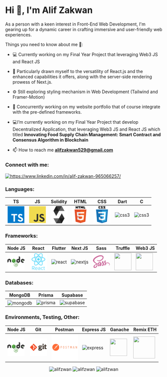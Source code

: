 <h1>Hi 👋, I'm Alif Zakwan</h1>
<p>As a person with a keen interest in Front-End Web Development, I'm gearing up for a dynamic career in crafting immersive and user-friendly web experiences. </p>
  
<p>Things you need to know about me 🚀:</p> 

- 💻 Currently working on my Final Year Project that leveraging Web3 JS and React JS   

- 🧠 Particularly drawn myself to the versatility of React.js and the enhanced capabilities it offers, along with the server-side rendering prowess of Next.js.
  
- ⚙️ Still exploring styling mechanism in Web Development (Tailwind and Framer-Motion)
  
- 🔧 Concurrently working on my website portfolio that of course integrate with the pre-defined frameworks.
  
- 💻I’m currently working on my Final Year Project that develop Decentralized Application, that leveraging Web3 JS and React JS which titled **Innovating Food Supply Chain Management: Smart Contract and Consensus Algorithm in Blockchain**

- 📫 How to reach me **alifzakwan529@gmail.com**
  


<h3 align="left">Connect with me:</h3>
<p align="left">

<a href="https://www.linkedin.com/in/alif-zakwan-965066257/" target="blank"><img align="center" src="https://raw.githubusercontent.com/rahuldkjain/github-profile-readme-generator/master/src/images/icons/Social/linked-in-alt.svg" alt="https://www.linkedin.com/in/alif-zakwan-965066257/" height="30" width="40" /></a>
</p>

### Languages:
| TS | JS | Solidity | HTML | CSS | Dart | C |
|----------|----------|----------|----------|----------|----------|----------|
|  <img src="https://raw.githubusercontent.com/devicons/devicon/master/icons/typescript/typescript-original.svg" title="Typescript" alt="Typescript" width="55" height="55"/> |<img src="https://github.com/devicons/devicon/blob/master/icons/javascript/javascript-original.svg" title="JavaScript" alt="JavaScript" width="55" height="55"/> |  <img src="https://github.com/devicons/devicon/blob/master/icons/solidity/solidity-original.svg" title="Solidity" alt="Solidity" width="55" height="55"/>| <img src="https://raw.githubusercontent.com/devicons/devicon/master/icons/html5/html5-original-wordmark.svg" alt="html5" width="55" height="55"/> | <img src="https://raw.githubusercontent.com/devicons/devicon/master/icons/css3/css3-original-wordmark.svg" alt="css3" width="55" height="55"/> | <img src="https://upload.wikimedia.org/wikipedia/commons/7/7e/Dart-logo.png" alt="css3" width="55" height="55"/> | <img src="https://upload.wikimedia.org/wikipedia/commons/1/19/C_Logo.png" alt="css3" width="55" height="55"/> 

### Frameworks:
| Node JS| React | Flutter | Next JS | Sass | Truffle | Web3 JS 
|----------|----------|----------|----------|----------|----------|----------|
|  <img src="https://raw.githubusercontent.com/devicons/devicon/master/icons/nodejs/nodejs-original-wordmark.svg" alt="nodejs" width="55" height="55"/> | <img src="https://raw.githubusercontent.com/devicons/devicon/master/icons/react/react-original-wordmark.svg" alt="react" width="55" height="55"/>  | <img src="https://upload.wikimedia.org/wikipedia/commons/thumb/7/79/Flutter_logo.svg/2048px-Flutter_logo.svg.png" alt="react" width="55" height="55"/> | <img src="https://cdn.worldvectorlogo.com/logos/nextjs-2.svg" alt="nextjs" width="55" height="55"/> |  <img src="https://raw.githubusercontent.com/devicons/devicon/master/icons/sass/sass-original.svg" alt="sass" width="55" height="55"/> |  <img src="https://seeklogo.com/images/T/truffle-logo-2DC7EBABF2-seeklogo.com.png" width="55" height='55'> |  <img src="https://seeklogo.com/images/W/web3js-logo-62DEE79B50-seeklogo.com.png" width="55" height='55'>

### Databases:
| MongoDB | Prisma | Supabase | 
|--------|----------|--------|
|  <img src="https://cdn.worldvectorlogo.com/logos/mongodb-icon-2.svg" alt="mongodb" width="60" height="55" align="center"/>  | <img src="https://i.pinimg.com/originals/39/b2/e4/39b2e4ad77c23a2c11e5950a7dfa2aec.png" alt="prisma" width="55" height="55"/> |  <img src="https://miro.medium.com/v2/resize:fit:1358/0*QzPzYLTNRX7p5Rsl" alt="supabase" width="55" height="55"/> 

### Environments, Testing, Other:

| Node JS | Git | Postman | Express JS | Ganache | Remix ETH |
|----------|----------|----------|----------|----------|----------|
|<img src="https://github.com/devicons/devicon/blob/master/icons/nodejs/nodejs-original-wordmark.svg" title="nodejs" alt="NodeJS" width="55" height="55" align="center"/>|<img src="https://github.com/devicons/devicon/blob/master/icons/git/git-original-wordmark.svg" title="Git" alt="Git" width="55" height="55" align="center"/>|  <img src="https://github.com/devicons/devicon/blob/master/icons/postman/postman-original-wordmark.svg" title="Postman" alt="Postman" width="85" height="85" align="center"/>|<img src="https://cdn.icon-icons.com/icons2/2699/PNG/512/expressjs_logo_icon_169185.png" title="express" alt="express" width="55" height="55" align="center"/>| <img src="https://seeklogo.com/images/G/ganache-logo-1EB72084A8-seeklogo.com.png" width="55" height='55' align="center">| <img src="https://repository-images.githubusercontent.com/59065830/b62be480-45d2-11ea-9989-803db0f9c44d" width="70" height='70' align="center">



<p align="center">
  <img src="https://github-readme-stats.vercel.app/api/top-langs?username=alifzwan&show_icons=true&locale=en&layout=compact&theme=transparent" alt="alifzwan" />
  <img src="https://github-readme-stats.vercel.app/api?username=alifzwan&show_icons=true&locale=en&theme=transparent" alt="alifzwan" />
  <img src="https://github-readme-streak-stats.herokuapp.com/?user=alifzwan&theme=transparent" alt="alifzwan" />
</p>

<div id="header" align="center">
  <img src="https://komarev.com/ghpvc/?username=alifzwan&style=for-the-badge&color=blue" alt=""/>
</div>


